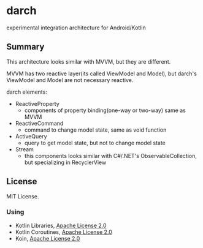 # darch
experimental integration architecture for Android/Kotlin

## Summary
This architecture looks similar with MVVM, but they are different.

MVVM has two reactive layer(its called ViewModel and Model), but darch's ViewModel and Model are not necessary reactive.

darch elements:
- ReactiveProperty
  - components of property binding(one-way or two-way) same as MVVM
- ReactiveCommand
  - command to change model state, same as void function
- ActiveQuery
  - query to get model state, but not to change model state
- Stream
  - this components looks similar with C#/.NET's ObservableCollection, but specializing in RecyclerView

## License
MIT License.

### Using
- Kotlin Libraries, [Apache License 2.0](https://github.com/JetBrains/kotlin/tree/master/license)
- Kotlin Coroutines, [Apache License 2.0](https://github.com/Kotlin/kotlinx.coroutines/blob/master/LICENSE.txt)
- Koin, [Apache License 2.0](https://github.com/InsertKoinIO/koin/blob/master/LICENSE)